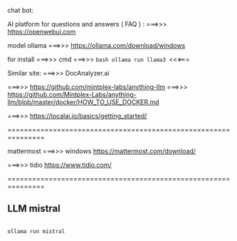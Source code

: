 chat bot:


AI platform for questions and answers ( FAQ ) :
===>>> https://openwebui.com

model ollama
===>>> https://ollama.com/download/windows

for install ===>>> cmd ===>>> ```bash ollama run llama3 ```<<<=== 

Similar site:
===>>> DocAnalyzer.ai

===>>> https://github.com/mintplex-labs/anything-llm   ===>>> https://github.com/Mintplex-Labs/anything-llm/blob/master/docker/HOW_TO_USE_DOCKER.md

===>>> https://localai.io/basics/getting_started/


===============================================================

mattermost  ===>>> windows
https://mattermost.com/download/


===>>> tidio
https://www.tidio.com/

===============================================================

## LLM mistral


```bash

ollama run mistral

```

